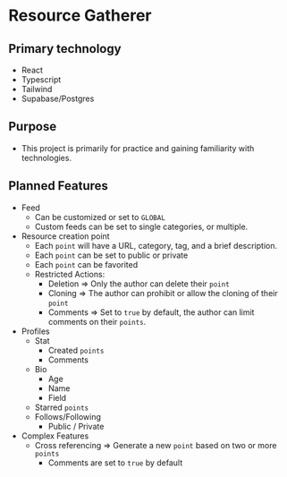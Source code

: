 # Resource Gatherer

## Primary technology

- React
- Typescript
- Tailwind
- Supabase/Postgres

## Purpose

- This project is primarily for practice and gaining familiarity with technologies.

## Planned Features

- Feed
  - Can be customized or set to `GLOBAL`
  - Custom feeds can be set to single categories, or multiple.
- Resource creation point
  - Each `point` will have a URL, category, tag, and a brief description.
  - Each `point` can be set to public or private
  - Each `point` can be favorited
  - Restricted Actions:
    - Deletion => Only the author can delete their `point`
    - Cloning => The author can prohibit or allow the cloning of their `point`
    - Comments => Set to `true` by default, the author can limit comments on their `points`.
- Profiles
  - Stat
    - Created `points`
    - Comments
  - Bio
    - Age
    - Name
    - Field
  - Starred `points`
  - Follows/Following
    - Public / Private
- Complex Features
  - Cross referencing => Generate a new `point` based on two or more `points`
    - Comments are set to `true` by default
